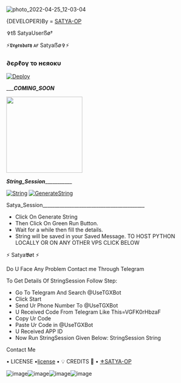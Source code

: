 ![photo_2022-04-25_12-03-04](https://user-images.githubusercontent.com/104726886/166154321-d25e17cc-e9fc-4d06-be99-9924483c7dfe.jpg)


{DEVELOPER}By = [SATYA-OP](http://t.me/Its_LegendBoy)


✞︎tß SatyaUserẞø†

⚡𝕷𝖊𝖌𝖊𝖓𝖉𝖆𝖗𝖞 ᴀғ Satyaẞø✞︎⚡

<h3> ∂єρℓογ το нєяοκυ </h3>

[![Deploy](https://www.herokucdn.com/deploy/button.svg)](https://heroku.com/deploy?template=https://github.com/SATYA-OP/SATYABOT)

__________COMING_SOON_______
<p><a href=https://github.com/SATYA-OP/SATYABOT> <img src="https://img.shields.io/badge/Deploy%20To%20Railway-blueviolet?style=for-the-badge&logo=railway" width="200""/></a></p>


_______________String_Session__________________________

[![String]( https://telegra.ph/file/383b3fa18f0ee7a384b10.jpg)](https://replit.com/@SATYA-OP/COMINGT-SOON#main.py) 
[![GenerateString](https://img.shields.io/badge/repl.it-generateString-yellowgreen)](https://replit.com/@SATYA-OP/COMING-SOON#main.py) 

Satya_Session__________________________________________
- Click On Generate String
- Then Click On Green Run Button.
- Wait for a while then fill the details.
 - String will be saved in your Saved Message.
TO HOST PYTHON LOCALLY OR ON ANY OTHER VPS CLICK BELOW

⚡ Satya𝕭øt ⚡

Do U Face Any Problem Contact me Through Telegram

To Get Details Of StringSession Follow Step:
- Go To Telegram And Search @UseTGXBot
- Click Start
- Send Ur Phone Number To @UseTGXBot
- U Received Code From Telegram Like This=VGFK0rHbzaF
- Copy Ur Code
- Paste Ur Code in @UseTGXBot
- U Received APP ID
- Now Run StringSession Given Below:
StringSession
String

Contact Me

• LICENSE •[license](https://github.com/SATYA-OP/SATYABOT/blob/master/LICENSE)
• 💡 CREDITS 💞 •
[⚜SATYA-OP](https://github.com/SATYA-OP)
 
 ![image](https://user-images.githubusercontent.com/87700009/133560871-e318f78b-16e7-4fe5-ad57-f1661b99f576.png)![image](https://user-images.githubusercontent.com/87700009/133560891-ca9899ed-d95c-4050-b50a-af67790020f5.png)![image](https://user-images.githubusercontent.com/87700009/133560924-ac05edc1-43b8-4aa3-ab56-36661d5d5b5d.png)![image](https://user-images.githubusercontent.com/87700009/133560910-6117ba9e-9165-4fd1-8fb2-4d1ecca3c20e.png)
